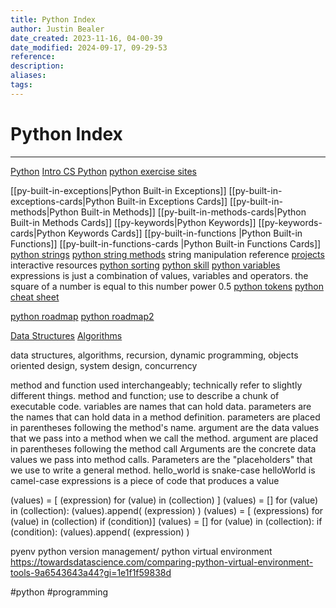 ```yaml
---
title: Python Index
author: Justin Bealer
date_created: 2023-11-16, 04-00-39
date_modified: 2024-09-17, 09-29-53
reference: 
description: 
aliases: 
tags: 
---
```

# Python Index

---
[Python](Python.md)
[Intro CS Python](Intro-CS-Python.md)
[python exercise sites](python-exercise-sites.md)

[[py-built-in-exceptions|Python Built-in Exceptions]]
	[[py-built-in-exceptions-cards|Python Built-in Exceptions Cards]]
[[py-built-in-methods|Python Built-in Methods]]
	[[py-built-in-methods-cards|Python Built-in Methods Cards]]
[[py-keywords|Python Keywords]]
	[[py-keywords-cards|Python Keywords Cards]]
[[py-built-in-functions |Python Built-in Functions]]
	[[py-built-in-functions-cards |Python Built-in Functions Cards]]
[python strings](python-strings.md)
[python string methods](python-string-methods.md)
  string manipulation
reference
[projects](projects.md)
interactive
resources
[python sorting](python-sorting.md)
[python skill](python-skill.md)
[python variables](python-variables.md)
expressions is just a combination of values, variables and operators.
the square of a number is equal to this number power 0.5
[python tokens](python-tokens.md)
[python cheat sheet](python-cheat-sheet.md)

[python roadmap](python-roadmap.md)
[python roadmap2](python-roadmap2.md)

[Data Structures](data-structures.md)
[Algorithms](algorithms.md)

data structures, algorithms, recursion, dynamic programming, objects oriented
design, system design, concurrency

method and function used interchangeably; technically refer to slightly different things.
method and function; use to describe a chunk of executable code.
variables are names that can hold data.
parameters are the names that can hold data in a method definition.
parameters are placed in parentheses following the method's name.
argument are the data values that we pass into a method when we call the method.
argument are placed in parentheses following the method call
Arguments are the concrete data values we pass into method calls.
Parameters are the "placeholders" that we use to write a general method.
hello_world is snake-case
helloWorld is camel-case
expressions is a piece of code that produces a value

(values) = [ (expression) for (value) in (collection) ]
(values) = []
for (value) in (collection):
  (values).append( (expression) )
(values) = [ (expressions) for (value) in (collection) if (condition)]
(values) = []
for (value) in (collection):
  if (condition):
    (values).append( (expression) )

pyenv python version management/ python virtual environment
  https://towardsdatascience.com/comparing-python-virtual-environment-tools-9a6543643a44?gi=1e1f1f59838d

  #python #programming
